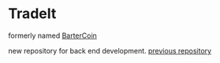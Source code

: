 # TradeIt
formerly named [BarterCoin](https://mackroe.github.io/Barter-Coin/)

new repository for back end development.
[previous repository](https://github.com/MackRoe/Barter-Coin)
